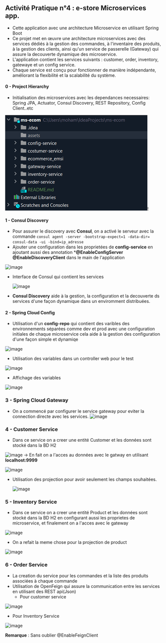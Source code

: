 ## Activité Pratique n°4 : e-store Microservices app.


-  Cette application avec une architecture Microservice en utilisant Spring Boot
-  Ce projet met en œuvre une architecture microservices avec des services dédiés à la gestion des commandes, à l'inventaire des produits, à la gestion des clients, ainsi qu'un service de passerelle (Gateway) qui assure la decouverte dynamique des microservice.
-  L'application contient les services suivants : customer, order, inventory, gatewaye et un config service.
-   Chaque service est conçu pour fonctionner de manière indépendante, améliorant la flexibilité et la scalabilité du système.

#### 0 - Project Hierarchy

- Initialisation des microservices avec les dependances necessaires: Spring JPA, Actuator, Consul Discovery, REST Repository, Config Client..etc

![image](https://github.com/Karim-Dahmani/Spring_MicroService1/blob/master/assets/sdfg4444.PNG)!

#### 1 - Consul Discovery
- Pour assurer le discovery avec **Consul**, on a activé le serveur avec la commande
  ``` consul agent -server -bootstrap-expect=1 -data-dir= consul-data -ui -bind=ip_adresse ```
- Ajouter une configuration dans les proprietées de **config-service** en ajoutant aussi des annotation ***@EnableConfigServer @EnableDiscoveryClient** dans le main de l'application

![image](https://github.com/Karim-Dahmani/Spring_MicroService1/blob/master/assets/azdfg1222.PNG)

- Interface de Consul qui contient les services

  ![image](https://github.com/Karim-Dahmani/Spring_MicroService1/blob/master/assets/consul.PNG)

- **Consul Discovery** aide à la gestion, la configuration et la decouverte ds services d'une façon dynamique dans un enviromment distribuées.

#### 2 - Spring Cloud Config
- Utilisation d'un **config-repo** qui contient des varibles des environnements séparées comme dev et prod avec une configuration initiales de chaque microservice cela aide à la gestion des configuration d'une façon simple et dynamiqe

![image](https://github.com/Karim-Dahmani/Spring_MicroService1/blob/master/assets/conf.PNG)

- Utilisation des variables dans un controller web pour le test

![image](https://github.com/Karim-Dahmani/Spring_MicroService1/blob/master/assets/test.PNG)

- Affichage des variables

![image](https://github.com/Karim-Dahmani/Spring_MicroService1/blob/master/assets/afficheparams.PNG)

### 3 - Spring Cloud Gateway
- On a commencé par configurer le service gateway pour eviter la connection directe avec les services.
  ![image](https://github.com/Karim-Dahmani/Spring_MicroService1/blob/master/assets/springcloudgateway.PNG)

### 4 - Customer Service
- Dans ce service on a creer une entité Customer et les données sont stocké dans la BD H2

![image](https://github.com/Karim-Dahmani/Spring_MicroService1/blob/master/assets/customers.PNG)
-> En fait on a l'acces au données avec le gatway en utilisant **localhost:9999**

![image](https://github.com/Karim-Dahmani/Spring_MicroService1/blob/master/assets/customersweb.PNG)

- Utilisation des projection pour avoir seulement les champs souhaitées.

  ![image](https://github.com/Karim-Dahmani/Spring_MicroService1/blob/master/assets/projectionCustomers.PNG)


### 5 - Inventory Service
- Dans ce service on a creer une entité Product et les données sont stocké dans la BD H2 en configurant aussi les proprietes de microservice, et finalement on a l'acces avec le gateway

![image](https://github.com/Karim-Dahmani/Spring_MicroService1/blob/master/assets/inventoryweb.PNG)

- On a refait la meme chose pour la projection de product

![image](https://github.com/Karim-Dahmani/Spring_MicroService1/blob/master/assets/inventoryprojection.PNG)


### 6 - Order Service
* La creation du service pour les commandes et la liste des produits associées à chaque commande
* Utilisation de OpenFeign qui assure la communication entre les services en utilisant des REST api(Json)
    - Pour customer service

![image](https://github.com/Karim-Dahmani/Spring_MicroService1/blob/master/assets/projectionCustomers.PNG)
- Pour Inventory Service

![image](https://github.com/Karim-Dahmani/Spring_MicroService1/blob/master/assets/inventoryservice.PNG)

**Remarque** : Sans oublier @EnableFeignClient 